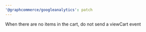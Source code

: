 ```yaml
---
'@graphcommerce/googleanalytics': patch
---
```


When there are no items in the cart, do not send a viewCart event
